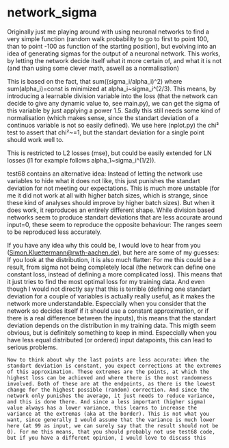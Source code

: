 # network_sigma
Originally just me playing around with using neuronal networks to find a very simple function (random walk probability to go to first to point 100, than to point -100 as function of the starting position), but evolving into an idea of generating sigmas for the output of a neuronal network. This works, by letting the network decide itself what it more certain of, and what it is not (and than using some clever math, aswell as a normalisation)


This is based on the fact, that sum((sigma_i/alpha_i)^2) where sum(alpha_i)=const is minimized at alpha_i\~sigma_i^(2/3). This means, by introducing a learnable division variable into the loss (that the network can decide to give any dynamic value to, see main.py), we can get the sigma of this variable by just applying a power 1.5. Sadly this still needs some kind of normalisation (which makes sense, since the standart deviation of a continuos variable is not so easily defined). We use here (nplot.py) the chi² test to assert that chi²~=1, but the standart deviation for a single point should work well to.

This is restricted to L2 losses (mse), but could be easily extended for LN losses (l1 for example follows alpha_1~sigma_i^(1/2)).


test68 contains an alternative idea: Instead of letting the network use variables to hide what it does not like, this just punishes the standart deviation for not meeting our expectations. This is much more unstable (for me it did not work at all with higher batch sizes, which is strange, since these kind of analyses should improve by higher batch sizes). But when it does work, it reproduces an entirely different shape. While division based networks seem to produce standart deviations that are less  accurate around input=0, these seem to reproduce the opposite behaviour: The ranges seem to be reproduced less accurately.

If you have any idea why this could be, I would love to hear from you (Simon.Kluettermann@rwth-aachen.de), but here are some of my guesses:
    If you look at the distribution, it is also much flatter: For me this could be a result, from sigma not being completely local (the network can define one constant loss, instead of defining a more complicated loss). This means that it just tries to find the most optimal loss for my training data. And even though I would not directly say that this is terrible (defining one standart deviation for a couple of variables is actually really useful, as it makes the network more understandable. Especcially when you consider that the network so decides itself if it should use a constant approximation, or if there is a real difference between the inputs), this means that the standart deviation depends on the distribution in my training data. This migth seem obvious, but is definitely something to keep in mind. Especcially when you have less equal distributed (or ordered) input datapoints, this can lead to serious problems.
    
    Now to think about why the last points are less accurate: When the standart deviation is constant, you expect corrections at the extremes of this approximation. These extremes are the points, at which the highest loss can be achieved and where there is the most randomness involved. Both of these are at the endpoints, as there is the lowest change for the highest possible (random) correction. And since the network only punishes the average, it just needs to reduce variance, and this is done there. And since a less important (higher sigma) value always has a lower variance, this learns to increase the variance at the extremas (aka at the border). This is not what you want, since generally I would assume that the variance is much lower here (at 99 as input, we can surely say that the result should not be 0). For me this means, that you should probably not use test68 code, but if you have a different opinion, I would love to discuss this



